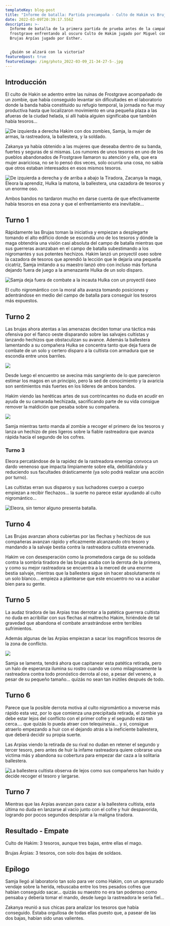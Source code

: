 ```yaml
---
templateKey: blog-post
title: "Informe de batalla: Partida precampaña - Culto de Hakim vs Brujas Arpías"
date: 2022-03-09T20:39:17.556Z
description: >-
  Informe de batalla de la primera partida de prueba antes de la campaña de
  frostgrave enfrentando al oscuro Culto de Hakim jugado por Miguel contra Las
  Brujas Arpías jugado por Esther.


  ¿Quién se alzará con la victoria?
featuredpost: true
featuredimage: /img/photo_2022-03-09_21-34-27-5-.jpg
---
```

## Introducción

El culto de Hakin se adentro entre las ruinas de Frostgrave acompañado de un zombie, que había conseguido levantar sin dificultades en el laboratorio donde la banda había constituido su refugio temporal, la jornada no fue muy productiva hasta que localizaron movimiento en una pequeña plaza a las afueras de la ciudad helada, si allí había alguien significaba que también había tesoros...

![](/img/photo_2022-03-09_21-34-28.jpg "De izquierda a derecha Hakim con dos zombies, Samja, la mujer de armas, la rastreadora, la ballestera, y la soldado.")

Zakanya ya había obtenido a las mujeres que deseaba dentro de su banda, fuertes y seguras de si mismas. Los rumores de unos tesoros en uno de los pueblos abandonados de Frostgrave llamaron su atención y ella, que era mujer avariciosa, no se lo pensó dos veces, solo ocurría una cosa, no sabía que otros estaban interesados en esos mismos tesoros.

![](/img/photo_2022-03-09_21-34-28-5-.jpg "De izquierda a derecha y de arriba a abajo la Tiradora, Zacanya la maga, Eleora la aprendiz, Hulka la matona, la ballestera, una cazadora de tesoros y un enorme oso.")

Ambos bandos no tardaron mucho en darse cuenta de que efectivamente había tesoros en esa zona y que el enfrentamiento era inevitable...

## Turno 1

Rápidamente las Brujas toman la iniciativa y empiezan a desplegarte tomando el alto edificio donde se escondía uno de los tesoros y dónde la maga obtendría una visión casi absoluta del campo de batalla mientras que sus guerreras avanzaban en el campo de batalla subestimando a los nigromantes y sus potentes hechizos. Hakim lanzó un proyectil oseo sobre la cazadora de tesoros que aprendió la lección que le dejaría una pequeña cicatriz, Samja imitando a su maestro lanzó otro con incluso más fortuna dejando fuera de juego a la amenazante Hulka de un solo disparo.

![](/img/photo_2022-03-09_21-34-26-6-.jpg "Samja deja fuera de combate a la incauta Hulka con un proyectil óseo")

El culto nigromántico con la moral alta avanza tomando posiciones y adentrándose en medio del campo de batalla para conseguir los tesoros más expuestos.

## Turno 2

Las brujas ahora atentas a las amenazas deciden tomar una táctica más ofensiva por el flanco oeste disparando sobre las salvajes cultistas y lanzando hechizos que obstaculizan su avance. Además la ballestera lamentando a su compañera Hulka se concentra tanto que deja fuera de combate de un solo y certero disparo a la cultista con armadura que se escondía entre unos barriles.

![](/img/video_2022-03-09_21-37-35.gif)

Desde luego el encuentro se avecina más sangriento de lo que parecieron estimar los magos en un principio, pero la sed de conocimiento y la avaricia son sentimientos más fuertes en los líderes de ambos bandos.

Hakim viendo las heréticas artes de sus contrincantes no duda en acudir en ayuda de su camarada hechizada, sacrificando parte de su vida consigue remover la maldición que pesaba sobre su compañera.

![](/img/photo_2022-03-09_21-34-27-6-.jpg)

Samja mientras tanto manda al zombie a recoger el primero de los tesoros y lanza un hechizo de pies ligeros sobre la fiable rastreadora que avanza rápida hacia el segundo de los cofres.

### Turno 3

Eleora percatándose de la rapidez de la rastreadora enemiga convoca un dardo venenoso que impacta limpiamente sobre ella, debilitándola y reduciendo sus facultades drásticamente (ya solo podrá realizar una acción por turno).

Las cultistas erran sus disparos y sus luchadores cuerpo a cuerpo empiezan a recibir flechazos... la suerte no parece estar ayudando al culto nigromántico...

![](/img/photo_2022-03-09_21-34-26-2-.jpg "Eleora, sin temor alguno presenta batalla.")

## Turno 4

Las Brujas avanzan ahora cubiertas por las flechas y hechizos de sus compañeras avanzan rápido y eficazmente alcanzando otro tesoro y mandando a la salvaje bestia contra la rastreadora cultista envenenada.

Hakim ve con desesperación como la prometedora carga de su soldada contra la sombría tiradora de las brujas acaba con la derrota de la primera, y como su mejor rastreadora se encuentra a la merced de una enorme bestia salvaje, mientras que la ballestera sigue sin hacer absolutamente ni un solo blanco... empieza a plantearse que este encuentro no va a acabar bien para su gente.

## Turno 5

La audaz tiradora de las Arpías tras derrotar a la patética guerrera cultista no duda en acribillar con sus flechas al maltrecho Hakim, hiriéndole de tal gravedad que abandona el combate arrastrándose entre terribles sufrimientos. 

Además algunas de las Arpías empiezan a sacar los magníficos tesoros de la zona de conflicto.

![](/img/photo_2022-03-09_21-34-26-3-.jpg)

Samja se lamenta, tendrá ahora que capitanear esta patética retirada, pero un halo de esperanza ilumina su rostro cuando ve como milagrosamente la rastreadora contra todo pronóstico derrota al oso, a pesar del veneno, a pesar de su pequeño tamaño... quizás no sean tan inútiles después de todo.

## Turno 6

Parece que la posible derrota motiva al culto nigromántico a moverse más rápido esta vez, por lo que comienza una precipitada retirada, el zombie ya debe estar lejos del conflicto con el primer cofre y el segundo está tan cerca.... que quizás lo pueda atraer con telequinesia... y si, consigue atraerlo empezando a huir con el dejando atrás a la ineficiente ballestera, que deberá decidir su propia suerte.

Las Arpías viendo la retirada de su rival no dudan en retener el segundo y tercer tesoro, pero antes de huir la infame rastreadora quiere cobrarse una víctima más y abandona su cobertura para empezar dar caza a la solitaria ballestera.

![](/img/photo_2022-03-09_21-34-26.jpg "La ballestera cultista observa de lejos como sus compañeros han huido y decide recoger el tesoro y largarse.")

## Turno 7

Mientras que las Arpías avanzan para cazar a la ballestera cultista, esta última no duda en lanzarse al vacío junto con el cofre y huir despavorida, logrando por pocos segundos despistar a la maligna tiradora.

## Resultado - Empate

Culto de Hakim: 3 tesoros, aunque tres bajas, entre ellas el mago.

Brujas Árpias: 3 tesoros, con solo dos bajas de soldaos.

## Epílogo

Samja llegó al laboratorio tan solo para ver como Hakim, con un apresurado vendaje sobre la herida, rebuscaba entre los tres pesados cofres que habían conseguido sacar... quizás su maestro no era tan poderoso como pensaba y debería tomar el mando, desde luego la rastreadora le sería fiel...

Zakanya reunió a sus chicas para analizar los tesoros que había conseguido. Estaba orgullosa de todas ellas puesto que, a pasear de las dos bajas, habían sido unas valientes.